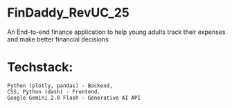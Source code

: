 # FinDaddy_RevUC_25
  An End-to-end finance application to help young adults track their expenses and make better financial decisions
#  Techstack: 
    Python (plotly, pandas) - Backend, 
    CSS, Python (dash) - Frontend,
    Google Gemini 2.0 Flash - Generative AI API

